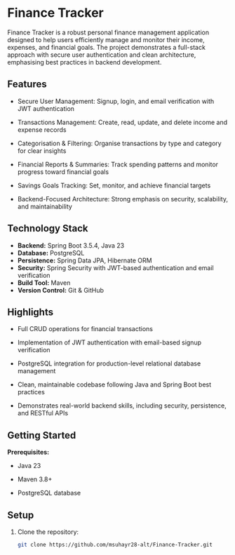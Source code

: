 # Finance Tracker
Finance Tracker is a robust personal finance management application designed to help users efficiently manage and monitor their income, expenses, and financial goals. The project demonstrates a full-stack approach with secure user authentication and clean architecture, emphasising best practices in backend development.
## Features
- Secure User Management: Signup, login, and email verification with JWT authentication

- Transactions Management: Create, read, update, and delete income and expense records

- Categorisation & Filtering: Organise transactions by type and category for clear insights

- Financial Reports & Summaries: Track spending patterns and monitor progress toward financial goals

- Savings Goals Tracking: Set, monitor, and achieve financial targets

- Backend-Focused Architecture: Strong emphasis on security, scalability, and maintainability

## Technology Stack
- **Backend:** Spring Boot 3.5.4, Java 23
- **Database:** PostgreSQL
- **Persistence:** Spring Data JPA, Hibernate ORM
- **Security:** Spring Security with JWT-based authentication and email verification
- **Build Tool:** Maven
- **Version Control:** Git & GitHub
  
## Highlights

- Full CRUD operations for financial transactions

- Implementation of JWT authentication with email-based signup verification

- PostgreSQL integration for production-level relational database management

- Clean, maintainable codebase following Java and Spring Boot best practices

- Demonstrates real-world backend skills, including security, persistence, and RESTful APIs

## Getting Started
**Prerequisites:**

- Java 23

- Maven 3.8+

- PostgreSQL database

## Setup
1. Clone the repository:
   ```bash
   git clone https://github.com/msuhayr28-alt/Finance-Tracker.git
